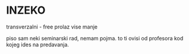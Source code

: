 # INZEKO

transverzalni - free prolaz vise manje

piso sam neki seminarski rad, nemam pojma. to ti ovisi od profesora kod kojeg ides na predavanja.
